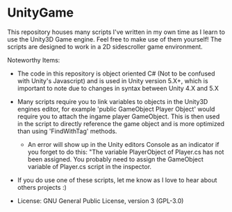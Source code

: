 # UnityGame
This repository houses many scripts I've written in my own time as I learn to use the Unity3D Game engine. Feel free to make use of them yourself! The scripts are designed to work in a 2D sidescroller game environment.

Noteworthy Items:

- The code in this repository is object oriented C# (Not to be confused with Unity's Javascript) and is used in Unity version 5.X+, which is important to note due to changes in syntax between Unity 4.X and 5.X

- Many scripts require you to link variables to objects in the Unity3D engines editor, for example 'public GameObject Player Object' would require you to attach the ingame player GameObject. This is then used in the script to directly reference the game object and is more optimized than using 'FindWithTag' methods.
  - An error will show up in the Unity editors Console as an indicator if you forget to do this: "The variable PlayerObject of Player.cs has not been assigned. You probably need to assign the GameObject variable of Player.cs script in the inspector.

- If you do use one of these scripts, let me know as I love to hear about others projects :)
- License: GNU General Public License, version 3 (GPL-3.0)
